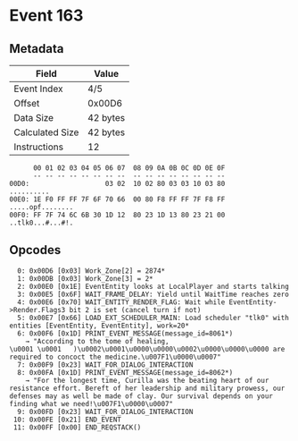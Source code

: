 # Event 163

## Metadata

| Field           | Value    |
|-----------------|----------|
| Event Index     | 4/5      |
| Offset          | 0x00D6   |
| Data Size       | 42 bytes |
| Calculated Size | 42 bytes |
| Instructions    | 12       |

```
      00 01 02 03 04 05 06 07  08 09 0A 0B 0C 0D 0E 0F
      -- -- -- -- -- -- -- --  -- -- -- -- -- -- -- --
00D0:                   03 02  10 02 80 03 03 10 03 80        ..........
00E0: 1E F0 FF FF 7F 6F 70 66  00 80 F8 FF FF 7F F8 FF  .....opf........
00F0: FF 7F 74 6C 6B 30 1D 12  80 23 1D 13 80 23 21 00  ..tlk0...#...#!.
```

## Opcodes

```
  0: 0x00D6 [0x03] Work_Zone[2] = 2874*
  1: 0x00DB [0x03] Work_Zone[3] = 2*
  2: 0x00E0 [0x1E] EventEntity looks at LocalPlayer and starts talking
  3: 0x00E5 [0x6F] WAIT_FRAME_DELAY: Yield until WaitTime reaches zero
  4: 0x00E6 [0x70] WAIT_ENTITY_RENDER_FLAG: Wait while EventEntity->Render.Flags3 bit 2 is set (cancel turn if not)
  5: 0x00E7 [0x66] LOAD_EXT_SCHEDULER_MAIN: Load scheduler "tlk0" with entities [EventEntity, EventEntity], work=20*
  6: 0x00F6 [0x1D] PRINT_EVENT_MESSAGE(message_id=8061*)
    → "According to the tome of healing, 
\u0001 \u0001	)\u0002\u0001\u0000\u0000\u0002\u0000\u0000\u0000 are required to concoct the medicine.\u007F1\u0000\u0007"
  7: 0x00F9 [0x23] WAIT_FOR_DIALOG_INTERACTION
  8: 0x00FA [0x1D] PRINT_EVENT_MESSAGE(message_id=8062*)
    → "For the longest time, Curilla was the beating heart of our resistance effort. Bereft of her leadership and military prowess, our defenses may as well be made of clay. Our survival depends on your finding what we need!\u007F1\u0000\u0007"
  9: 0x00FD [0x23] WAIT_FOR_DIALOG_INTERACTION
 10: 0x00FE [0x21] END_EVENT
 11: 0x00FF [0x00] END_REQSTACK()
```
